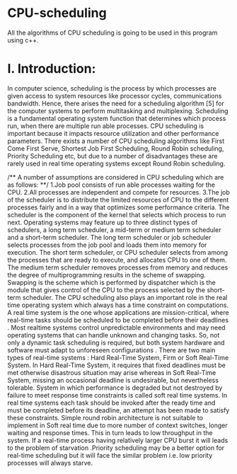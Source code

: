 # CPU-scheduling
All the algorithms of CPU scheduling is going to be used in this program using c++.
# I. Introduction:
In computer science, scheduling is the process by which processes are given
access to system resources like processor cycles, communications bandwidth.
Hence, there arises the need for a scheduling algorithm [5] for the computer
systems to perform multitasking and multiplexing.
Scheduling is a fundamental operating system function that determines which
process run, when there are multiple run able processes. CPU scheduling is
important because it impacts resource utilization and other performance
parameters. There exists a number of CPU scheduling algorithms like First
Come First Serve, Shortest Job First Scheduling, Round Robin scheduling,
Priority Scheduling etc, but due to a number of disadvantages these are rarely
used in real time operating systems except Round Robin scheduling.

/** A number of assumptions are considered in CPU scheduling which are as
follows: **/
1.Job pool consists of run able processes waiting for the CPU.
2.All processes are independent and compete for resources.
3.The job of the scheduler is to distribute the limited resources of
CPU to the different processes fairly and in a way that optimizes
some performance criteria.
The scheduler is the component of the kernel that selects which process to run
next. Operating systems may feature up to three distinct types of schedulers, a
long term scheduler, a mid-term or medium term scheduler and a short-term
scheduler. The long term scheduler or job scheduler selects processes from the
job pool and loads them into memory for execution. The short term scheduler,
or CPU scheduler selects from among the processes that are ready to execute,
and allocates CPU to one of them. The medium term scheduler removes
processes from memory and reduces the degree of multiprogramming results
in the scheme of swapping. Swapping is the scheme which is performed by
dispatcher which is the module that gives control of the CPU to the process
selected by the short-term scheduler.
The CPU scheduling also plays an important role in the real time operating
system which always has a time constraint on computations. A real time
system is the one whose applications are mission-critical, where real-time
tasks should be scheduled to be completed before their deadlines . Most realtime systems control unpredictable environments and may need operating
systems that can handle unknown and changing tasks. So, not only a dynamic
task scheduling is required, but both system hardware and software must
adapt to unforeseen configurations .
There are two main types of real-time systems : Hard Real-Time System, Firm
or Soft Real-Time System. In Hard Real-Time System, it requires that fixed
deadlines must be met otherwise disastrous situation may arise whereas in
Soft Real-Time System, missing an occasional deadline is undesirable, but
nevertheless tolerable. System in which performance is degraded but not
destroyed by failure to meet response time constraints is called soft real time
systems.
In real time systems each task should be invoked after the ready time and
must be completed before its deadline, an attempt has been made to
satisfy these constraints. Simple round robin architecture is not suitable to
implement in Soft real time due to more number of context switches,
longer waiting and response times. This in turn leads to low throughput in
the system. If a real-time process having relatively larger CPU burst it will
leads to the problem of starvation .Priority scheduling may be a better
option for real-time scheduling but it will face the similar problem i.e. low
priority processes will always starve.
